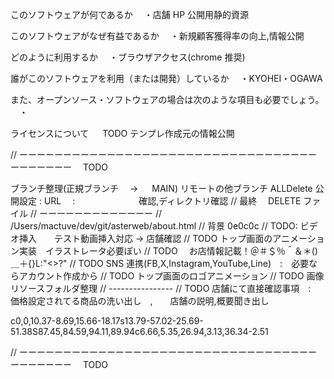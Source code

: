 このソフトウェアが何であるか
　・店舗 HP 公開用静的資源

このソフトウェアがなぜ有益であるか
　・新規顧客獲得率の向上,情報公開

どのように利用するか
　・ブラウザアクセス(chrome 推奨)

誰がこのソフトウェアを利用（または開発）しているか
　・KYOHEI・OGAWA

また、オープンソース・ソフトウェアの場合は次のような項目も必要でしょう。
　・

ライセンスについて
　 TODO テンプレ作成元の情報公開

// ーーーーーーーーーーーーーーーーーーーーーーーーーーーーーーーーーーーーーーーーー　 TODO

ブランチ整理(正規ブランチ　 → 　 MAIN)
リモートの他ブランチ ALLDelete
公開設定 : URL 　:　 
　　　　　　確認,ディレクトリ確認
// 最終　 DELETE ファイル
// ーーーーーーーーーーーーー
// /Users/mactuve/dev/git/asterweb/about.html
// 背景 0e0c0c
// TODO: ビデオ挿入　　テスト動画挿入対応 → 店舗確認
// TODO トップ画面のアニメーション実装　イラストレータ必要ぽい
// TODO 　お店情報記載！＠＃＄％＾＆＊()＿＋{}L:"<>?"
// TODO SNS 連携(FB,X,Instagram,YouTube,Line)　:　必要ならアカウント作成から
// TODO トップ画面のロゴアニメーション
// TODO 画像リソースフォルダ整理
// ----------------
// TODO 店舗にて直接確認事項　:　価格設定されてる商品の洗い出し　,　　店舗の説明,概要聞き出し

c0,0,10.37-8.69,15.66-18.17s13.79-57.02-25.69-51.38S87.45,84.59,94.11,89.94c6.66,5.35,26.94,3.13,36.34-2.51

// ーーーーーーーーーーーーーーーーーーーーーーーーーーーーーーーーーーーーーーーーー　 TODO
